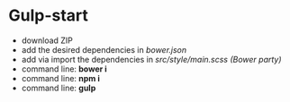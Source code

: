 # Gulp-start

<ul>
  <li>download ZIP</li>
  <li>add the desired dependencies in <i>bower.json</i></li>
  <li>add via import the dependencies in <i>src/style/main.scss (Bower party)</i></li>
  <li>command line: <strong>bower i</strong></li>
  <li>command line: <strong>npm i</strong></li>
  <li>command line: <strong>gulp</strong></li>
</ul>
